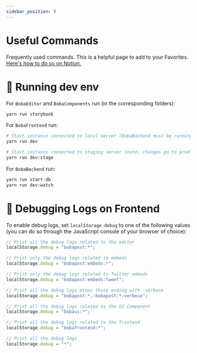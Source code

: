 ```yaml
---
sidebar_position: 9
---
```


# Useful Commands

Frequently used commands. This is a helpful page to add to your Favorites. [Here's how to do so on Notion.](https://www.notion.so/notion/Navigate-Notion-left-sidebar-7ef7287cee00464d9a813073b02ce24a#cb2f704bec9b420d94babc8685ea358b)

# 🚚 Running dev env

For `BobaEditor` and `BobaComponents` run (in the corresponding folders):

```bash showLineNumbers
yarn run storybook
```

For `BobaFrontend` run:

```bash showLineNumbers
# Start instance connected to local server (BobaBackend must be running)
yarn run dev

# Start instance connected to staging server (note: changes go to prod DB)
yarn run dev:stage
```

For `BobaBackend` run:

```bash showLineNumbers
yarn run start-db
yarn run dev:watch
```

# 🚢 Debugging Logs on Frontend

To enable debug logs, set `localStorage.debug` to one of the following values (you can do so through the JavaScript console of your browser of choice):

```jsx
// Print all the debug logs related to the editor
localStorage.debug = "bobapost:*";

// Print only the debug logs related to embeds
localStorage.debug = "bobapost:embeds:*";

// Print only the debug logs related to Twitter embeds
localStorage.debug = "bobapost:embeds:tweet";

// Print all the debug logs minus those ending with -verbose
localStorage.debug = "bobapost:*,-bobapost:*-verbose";

// Print all the debug logs related to the UI Component
localStorage.debug = "bobaui:*";

// Print all the debug logs related to the frontend
localStorage.debug = "bobafrontend:*";

// Print all the debug logs
localStorage.debug = "*";
```
